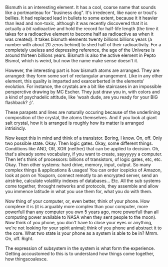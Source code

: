 Bismuth is an interesting element. It has a cool, coarse name that sounds like a portmanteau for "business dog". It's irredecent, like nacre or trout's bellies. It had replaced lead in bullets to some extent, because it it heavier than lead and non-toxic, although it was recently discovered that it is actually a *bit* radioactive and hold the record for half-life length (the time it takes for a radioactive element to become half as radioactive as when it was created). It takes bismuth elements twenty billions billions years (a number with about 20 zeros behind) to shed half of their radioactivity. For a completely useless and depressing reference, the age of the Universe is around thirteen billions years. Bismuth is also the active element in Pepto Bismol, which is weird, but now the name make sense doesn't it.

However, the interesting part is how bismuth atoms are arranged. They are arranged: they form some sort of rectangular arrangement. Like in any other element, this quality is imparted and exarcerberted in the elements' evolution. For instance, the crystals are a bit like staircases in an impossible persperctive drawing by MC Escher. They just draw you in, with colors and a kind of psychadelic attitude, like 'woah dude, are you ready for your BIG flashback? ;)'.

These parapets and lines are naturally occuring because of the underlining composition of the crystal, the atoms themselves. And if you look at giant salt crystal, how it is arranged is roughly how its matter is arranged intrisincly.

Now keept this in mind and think of a transistor. Boring, I know. On, off. Only two possible state. Okay. Then logic gates. Okay, some different things. Conditions like AND, OR, XOR (neither) that can be applied to decision. Oh, that's already some vocabulary, if you want to create, sayyyyyy a computer. Then let's think of processors: billions of transistors, of logic gates, etc, etc. Okay. Then other systems: hard drive, memory, input, output. So many complex things & applications & usages! You can order icepicks of Amazon, look at porn on Youporn, connect remotly to an encrypted server, send an airstrike, calculate volatility indexes of databases... Etc. All the sub systems come together, throught networks and protocols, they assemble and allow you immence latitude in what you use them for, what you do with them.

Now thing of your computer, or, even better, think of your phone. How complexe it is (it is arguably more complex than your computer, more powerfull than any computer you own 5 years ago, more powerfull than all computing power available to NASA when they sent people to the moon). Now think of you phone, you don't have to close your eyes or anything, we're not looking for your spirit animal; think of you phone and abstract it to the core. What two state is your phone as a system is  able to be in? Mmm. On, off. Right.

The expression of subsystem in the system is what form the experience. Getting accoustomed to this is to understand how things come together, how thingscoalesce.
